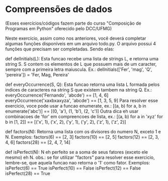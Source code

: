 # Compreensões de dados
(Esses exercícios/códigos fazem parte do curso "Composição de Programas em Python" oferecido pelo DCC/UFMG)

Neste exercício, assim como nos anteriores, você deverá completar algumas funções disponíveis em um arquivo todo.py. O arquivo possui 4 funções que precisam ser completadas. Sendo elas:

def delInitials(L):
    Esta funcao recebe uma lista de strings L, e retorna uma string S.
    S contem os elementos de L que possuem mais de um caracter, sempre com a
    primeira letra maiuscula. Ex.:
    delInitials(['Fer', 'mag', 'Q', 'pereira']) = 'Fer, Mag, Pereira'

def everyOccurrence(S, Q):
    Esta funcao retorna uma lista L formada pelos indices de caracteres na
    string S que existem tambem na string Q. Ex.:
    everyOccurrence('Fernando', 'abcde') == [1, 4, 6]
    everyOccurrence('xaxbxaxyza', 'abcde') == [1, 3, 5, 9]
    Para resolver esse exercicio, voce pode usar a funcao enumerate, ex.:
    [(a, b) for a, b in enumerate('abc')] == [(0, 'a'), (1, 'b'), (2, 'c')]
    Outra dica eh usar combinacoes de 'for' em compreencoes de lista, ex.:
    [(a, b) for a in 'xyz' for b in [1, 2]] ==
    [('x', 1), ('x', 2), ('y', 1), ('y', 2), ('z', 1), ('z', 2)]

def factors(N):
    Retorna uma lista com os divisores do numero N, exceto 1 e N.
    Exemplos:
    factors(6) == [2, 3]
    factors(10) == [2, 5]
    factors(12) == [2, 3, 4, 6]
    factors(28) == [2, 4, 7, 14]

def isPerfect(N):
    N eh perfeito se a soma de seus fatores (exceto ele mesmo) eh N.
    obs.: se for utilizar "factors" para resolver esse exercicio, lembre-se,
    que aquela funcao nao retorna o '1' como fator.
    Exemplos:
    isPerfect(6) == True
    isPerfect(10) == False
    isPerfect(12) == False
    isPerfect(28) == True